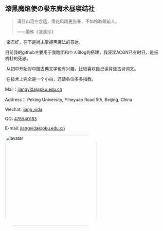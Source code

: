 ## 漆黑魔焰使の极东魔术昼寝结社



> 满目山河空念远，落花风雨更伤春，不如怜取眼前人。
>
> ——晏殊《浣溪沙》



​	诸君好，在下是尚未掌握黑魔法的意达。



​	目前我的github主要用于我跑团和个人Blog的搭建，我浸淫ACGN已有时日，是扳机社的死忠。

​	从初中开始对中国古典文学也有兴趣，比较喜欢自己读背些古诗词文。

​	在技术上完全是一个小白，还请各位多多指教。



Mail：jiangyida@pku.edu.cn

Address： Peking University, Yiheyuan Road 5th, Beijing, China

Wechat: [jiang_yida](https://img.imgdb.cn/item/602a8bea3ffa7d37b36ee8a8.png)

QQ: [476540183](https://img.imgdb.cn/item/602a8cdc3ffa7d37b36f4256.png)

E-mail: jiangyida@pku.edu.cn

<!-- more -->

<!-- ![japan.jpg](https://img.imgdb.cn/item/602a90123ffa7d37b3703c03.jpg) -->

<img src="https://img.imgdb.cn/item/602a90123ffa7d37b3703c03.jpg" alt="avatar" width="300" style="border-radius:10%"/>

